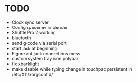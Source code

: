 # TODO
                                                                                                       
- Clock sync server
- Config spacenav in blender
- Shuttle Pro 2 working
- bluetooth
- send g-code via serial port
- start jack at beginning
- Figure out jack connections mess
- custom system tray icon polybar
- fix xbacklight
- make disable while typing change in touchpac persistent in /etc/X11/xorgconf.d/
